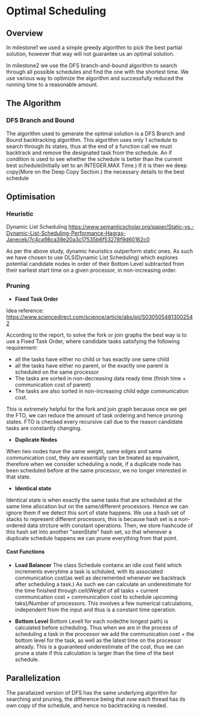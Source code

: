 # Optimal Scheduling

## Overview

In milestone1 we used a simple greedy algorithm to pick the best partial solution, however that way will not guarantee
 us an optimal solution.

In milestone2 we use the DFS branch-and-bound algorithm to search through all possible
schedules and find the one with the shortest time.
We use various way to optimize the algorithm and successfully reduced the running time
to a reasonable amount.

## The Algorithm

### DFS Branch and Bound
The algorithm used to generate the optimal solution is a DFS Branch and Bound backtracking algorithm. This algorithm uses only 1 schedule to search through its states, thus at the end of a function call we must backtrack and remove the designated task from the schedule. An if condition is used to see whether the schedule is better than the current best schedule(Initially set to an INTEGER.MAX Time.) If it is then we deep copy(More on the Deep Copy Section.) the necessary details to the best schedule

## Optimisation

### Heuristic

Dynamic List Scheduling
https://www.semanticscholar.org/paper/Static-vs.-Dynamic-List-Scheduling-Performance-Hagras-Janecek/7c4ca98ca39e20a3c17535b6f53278f9d60162c0

As per the above study, dynamic heuristics outperform static ones. As such we have chosen to use DLS(Dynamic List Scheduling) which explores potential candidate nodes in order of their Bottom Level subtracted from their earliest start time on a given processor, in non-increasing order.

### Pruning

- <b>Fixed Task Order</b>

Idea reference: https://www.sciencedirect.com/science/article/abs/pii/S0305054813002542

According to the report, to solve the fork or join graphs the best way is to use a Fixed Task Order,
where candidate tasks satisfying the following requirement:
   - all the tasks have either no child or has exactly one same child
   - all the tasks have either no parent, or the exactly one parent is scheduled on the same processor
   - The tasks are sorted in non-decreasing data ready time (finish time + communication cost of parent)
   - The tasks are also sorted in non-increasing child edge communication cost.
   
This is extremely helpful for the fork and join graph because once we get the FTO, we can reduce
the amount of task ordering and hence pruning states.
FTO is checked every recursive call due to the reason candidate tasks are constantly changing.

- <b>Duplicate Nodes</b>

When two nodes have the same weight, same edges and same communication cost, they are essentially can be treated as
equivalent, therefore when we consider scheduling a node, if a duplicate node has been scheduled before at the same processor,
we no longer interested in that state.

- <b>Identical state</b>

Identical state is when exactly the same tasks that are scheduled at the same time allocation but on the 
same/different processors. Hence we can ignore them if we detect this sort of state happens.
We use a hash set of stacks to represent different processors, this is because hash set is a non-ordered data strcture
with constant operations. Then, we store hashcode of this hash set into another "seenState" hash set, so that whenever
a duplicate schedule happens we can prune everything from that point.

#### Cost Functions

- <b>Load Balancer</b>
The class Schedule contains an idle cost field which increments everytime a task is schduled, with its associated communication cost(as well as decremented whenever we backtrack after scheduling a task.) As such we can calculate an underestimate for the time finished through ceil(Weight of all tasks + current communication cost + communication cost to schedule upcoming taks)/Number of processors. This involves a few numerical calculations, independent from the input and thus is a constant time operation.

- <b>Bottom Level</b>
Bottom Levell for each node(the longest path) is calculated before scheduling. Thus when we are in the process of scheduling a task in the processor we add the communication cost + the bottom level for the task, as well as the latest time on the processor already. This is a guaranteed underestimate of the cost, thus we can prune a state if this calculation is larger than the time of the best schedule.

## Parallelization
The parallaized version of DFS has the same underlying algorithm for searching and pruning, the difference being that now each thread has its own copy of the schedule, and hence no backtracking is needed.
